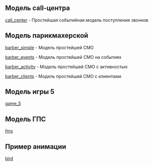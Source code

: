 ## Модель call-центра
[call_center](tutorial/call_center) - Простейшая событийная модель поступления звонков

## Модель парикмахерской
[barber_simple](barber/barber_simple) - Модель простейшей СМО

[barber_events](barber/barber_events) - Модель простейшей СМО на событиях

[barber_activity](barber/barber_activity) - Модель простейшей СМО с активностью

[barber_clients](barber/barber_clients) - Модель простейшей СМО с клиентами

## Модель игры 5
[game_5](tutorial/game_5)

## Модель ГПС
[fms](fms)

## Пример анимации
[bird](tutorial/animation/bird)
